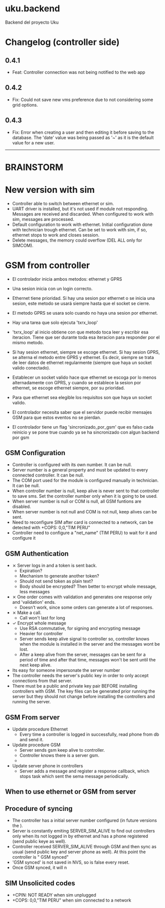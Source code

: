 # uku.backend

Backend del proyecto Uku

# Changelog (controller side)

## 0.4.1

- Feat: Controller connection was not being notified to the web app

## 0.4.2

- Fix: Could not save new vms preference due to not considering some grid options.

## 0.4.3

- Fix: Error when creating a user and then editing it before saving to the database. The 'date' value was being passed as '~' as it is the default value for a new user.

---

# BRAINSTORM

# New version with sim

- Controller able to switch between ethernet or sim.
- UART driver is installed, but it's not used if module not responding. Messages are received and discarded. When configured to work with sim, messages are processed.
- Default configuration to work with ethernet. Initial configuration done with technician trough ethernet. Can be set to work with sim, if so, ethernet stops to work and closes session.
- Delete messages, the memory could overflow (DEL ALL only for SIMCOM).

# GSM from controller

- El controlador inicia ambos metodos: ethernet y GPRS
- Una sesion inicia con un login correcto.
- Ethernet tiene prioridad. Si hay una sesion por ethernet o se inicia una sesion, este metodo se usará siempre hasta que el socket se cierre.
- El metodo GPRS se usara solo cuando no haya una sesion por ethernet.

- Hay una tarea que solo ejecuta 'txrx_loop'
- 'txrx_loop' al inicio obtiene con que metodo toca leer y escribir esa iteracion. Tiene que ser durante toda esa iteracion para responder
  por el mismo metodo.
- Si hay sesion ethernet, siempre se escoge ethernet. Si hay sesion GPRS, se alterna el metodo entre GPRS y ethernet. Es decir, siempre
  se trata de leer datos de ethernet regularmente (siempre que haya un socket valido conectado).
- Establecer un socket valido hace que ethernet se escoga por lo menos alternadamente con GPRS, y cuando se establece la sesion por ethernet,
  se escoge ethernet siempre, por su prioridad.
- Para que ethernet sea elegible los requisitos son que haya un socket valido.
- El controlador necesita saber que el servidor puede recibir mensajes GSM para que estos eventos no se pierdan.
- El controlador tiene un flag 'sincronizado_por_gsm' que es falso cada reinicio y se pone true cuando ya se ha sincronizado con algun backend por gsm

## GSM Configuration

- Controller is configured with its own number. It can be null.
- Server number is a general property and must be updated to every connected controller. It can be null.
- The COM port used for the module is configured manually in technician. It can be null.
- When controller number is null, keep alive is never sent to that controller to save sms. Set the controller number only when it is going to be used.
- When server number is null or COM is null, all GSM funtions are disabled.
- When server number is not null and COM is not null, keep alives can be sent.
- Need to reconfigure SIM after card is connected to a network, can be detected with +COPS: 0,0,"TIM PERU"
- Controller need to configure a "net_name" (TIM PERU) to wait for it and configure it

## GSM Authentication

- ⨯ Server logs in and a token is sent back.
  - Expiration?
  - Mechanism to generate another token?
  - Should not send token as plain text?
  - Body should be encrypted? Then better to encrypt whole message, less messages
- ⨯ One order comes with validation and generates one response only and 'validation' ends.
  - Doesn't work, since some orders can generate a lot of responses.
- ⨯ Make a call.
  - Call won't last for long
- ✓ Encrypt whole message
  - Use RSA commutative, for signing and encrypting message
  - Heavier for controller
  - Server sends keep alive signal to controller so, controller knows when the module is installed in the server and the messages wont be lost.
  - After a keep alive from the server, messages can be sent for a period of time and after that time, messages won't be sent until the next keep alive.
- Its easy for someone impersonate the server number
- The controller needs the server's public key in order to only accept connections from that server.
- There must be a public and private key pair BEFORE installing controllers with GSM. The key files can be generated prior running the server but they should not change before installing the controllers and running the server.

## GSM From server

- Update procedure Ethernet
  - Every time a controller is logged in successfully, read phone from db and send it.
- Update procedure GSM
  - Server sends gsm keep alive to controller.
  - Controller knows there is a server gsm.
  -
- Update server phone in controllers
  - Server adds a message and register a response callback, which stops task which sent the sema message periodically.

## When to use ethernet or GSM from server

## Procedure of syncing

- The controller has a initial server number configured (in future versions the ).
- Server is constantly emiting SERVER_SIM_ALIVE to find out controllers only when its not logged in by ethernet and has a phone registered (send public keye as well).
- Controller received SERVER_SIM_ALIVE through GSM and then sync as usual (send public key and server phone as well). At this point the controller is " GSM synced"
- 'GSM synced' is not saved in NVS, so is false every reset.
- Once GSM synced, it will n

## SIM Unsolicited codes

- +CPIN: NOT READY when sim unplugged
- +COPS: 0,0,"TIM PERU" when sim connected to a network
